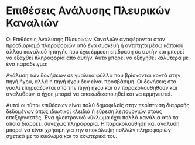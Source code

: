 # Επιθέσεις Ανάλυσης Πλευρικών Καναλιών

Οι Επιθέσεις Ανάλυσης Πλευρικών Καναλιών αναφέρονται στον προσδιορισμό πληροφοριών από ένα συσκευή ή οντότητα μέσω κάποιου άλλου καναλιού ή πηγής που έχει έμμεση επίδραση σε αυτήν και μπορεί να εξαχθεί πληροφορία από αυτήν. Αυτό μπορεί να εξηγηθεί καλύτερα με ένα παράδειγμα:

Ανάλυση των δονήσεων σε γυαλικά φύλλα που βρίσκονται κοντά στην πηγή ήχου, αλλά η πηγή ήχου δεν είναι προσβάσιμη. Οι δονήσεις στο γυαλί επηρεάζονται από την πηγή ήχου και αν παρακολουθηθούν και αναλυθούν, ο ήχος μπορεί να αποκωδικοποιηθεί και να ερμηνευτεί.

Αυτοί οι τύποι επιθέσεων είναι πολύ δημοφιλείς στην περίπτωση διαρροής δεδομένων όπως ιδιωτικοί κλειδιά ή εύρεση λειτουργιών στους επεξεργαστές. Ένα ηλεκτρονικό κύκλωμα έχει πολλά κανάλια από τα οποία διαρρέει συνεχώς πληροφορία. Η παρακολούθηση και ανάλυση μπορεί να είναι χρήσιμη για την αποκάλυψη πολλών πληροφοριών σχετικά με το κύκλωμα και τα εσωτερικά του.
